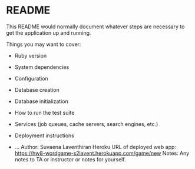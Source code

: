 # README

This README would normally document whatever steps are necessary to get the
application up and running.

Things you may want to cover:

* Ruby version

* System dependencies

* Configuration

* Database creation

* Database initialization

* How to run the test suite

* Services (job queues, cache servers, search engines, etc.)

* Deployment instructions

* ...
Author: Suvaena Laventhiran
Heroku URL of deployed web app: https://hw8-wordgame-s2lavent.herokuapp.com/game/new
Notes: Any notes to TA or instructor or notes for yourself.
